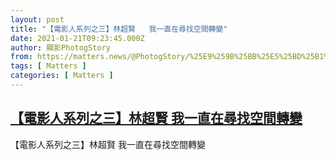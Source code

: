 ```yaml
---
layout: post
title: "【電影人系列之三】林超賢   我一直在尋找空間轉變"
date: 2021-01-21T09:23:45.000Z
author: 顯影PhotogStory
from: https://matters.news/@PhotogStory/%25E9%259B%25BB%25E5%25BD%25B1%25E4%25BA%25BA%25E7%25B3%25BB%25E5%2588%2597%25E4%25B9%258B%25E4%25B8%2589-%25E6%259E%2597%25E8%25B6%2585%25E8%25B3%25A2-%25E6%2588%2591%25E4%25B8%2580%25E7%259B%25B4%25E5%259C%25A8%25E5%25B0%258B%25E6%2589%25BE%25E7%25A9%25BA%25E9%2596%2593%25E8%25BD%2589%25E8%25AE%258A-bafyreigvo77lsogmoyqqq2kh4tdfsv6akzejyysltat3o77uhbjjipl4ku
tags: [ Matters ]
categories: [ Matters ]
---
```

<!--1611221025000-->
[【電影人系列之三】林超賢   我一直在尋找空間轉變](https://matters.news/@PhotogStory/%25E9%259B%25BB%25E5%25BD%25B1%25E4%25BA%25BA%25E7%25B3%25BB%25E5%2588%2597%25E4%25B9%258B%25E4%25B8%2589-%25E6%259E%2597%25E8%25B6%2585%25E8%25B3%25A2-%25E6%2588%2591%25E4%25B8%2580%25E7%259B%25B4%25E5%259C%25A8%25E5%25B0%258B%25E6%2589%25BE%25E7%25A9%25BA%25E9%2596%2593%25E8%25BD%2589%25E8%25AE%258A-bafyreigvo77lsogmoyqqq2kh4tdfsv6akzejyysltat3o77uhbjjipl4ku)
------

<div>
【電影人系列之三】林超賢   我一直在尋找空間轉變
</div>
